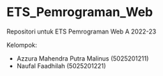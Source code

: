 # ETS_Pemrograman_Web

Repositori untuk ETS Pemrograman Web A 2022-23

Kelompok:

- Azzura Mahendra Putra Malinus (5025201211)
- Naufal Faadhilah (5025201221)

